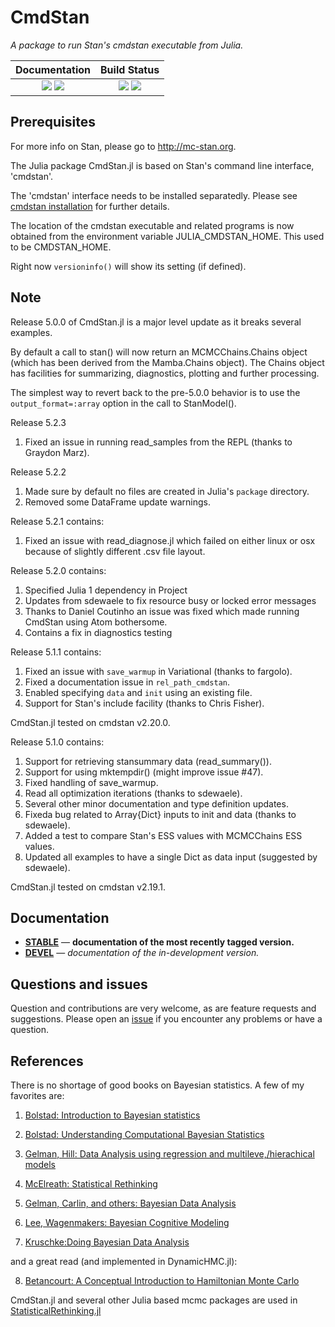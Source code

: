 # CmdStan

*A package to run Stan's cmdstan executable from Julia.*

| **Documentation**                                                               | **Build Status**                                                                                |
|:-------------------------------------------------------------------------------:|:-----------------------------------------------------------------------------------------------:|
| [![][docs-stable-img]][docs-stable-url] [![][docs-dev-img]][docs-dev-url] | [![][travis-img]][travis-url] [![][codecov-img]][codecov-url] |

## Prerequisites

For more info on Stan, please go to <http://mc-stan.org>.

The Julia package CmdStan.jl is based on Stan's command line interface, 'cmdstan'.

The 'cmdstan' interface needs to be installed separatedly. Please see [cmdstan installation](https://github.com/StanJulia/CmdStan.jl/blob/master/docs/src/INSTALLATION.md) for further details. 

The location of the cmdstan executable and related programs is now obtained from the environment variable JULIA_CMDSTAN_HOME. This used to be CMDSTAN_HOME.

Right now `versioninfo()` will show its setting (if defined).

## Note

Release 5.0.0 of CmdStan.jl is a major level update as it breaks several examples.

By default a call to stan() will now return an MCMCChains.Chains object (which has been derived from the Mamba.Chains object). The Chains object has facilities for summarizing, diagnostics, plotting and further processing.

The simplest way to revert back to the pre-5.0.0 behavior is to use the ```output_format=:array``` option in the call to StanModel().

Release 5.2.3

1. Fixed an issue in running read_samples from the REPL (thanks to Graydon Marz).

Release 5.2.2

1. Made sure by default no files are created in Julia's `package` directory.
2. Removed some DataFrame update warnings.

Release 5.2.1 contains:

1. Fixed an issue with read_diagnose.jl which failed on either linux or osx because of slightly different .csv file layout.

Release 5.2.0 contains:

1. Specified Julia 1 dependency in Project
2. Updates from sdewaele to fix resource busy or locked error messages
3. Thanks to Daniel Coutinho an issue was fixed which made running CmdStan using Atom bothersome.
4. Contains a fix in diagnostics testing

Release  5.1.1 contains:

1. Fixed an issue with ```save_warmup``` in Variational (thanks to fargolo).
2. Fixed a documentation issue in ```rel_path_cmdstan```.
3. Enabled specifying ```data``` and ```init``` using an existing file.
4. Support for Stan's include facility (thanks to Chris Fisher).

CmdStan.jl tested on cmdstan v2.20.0.

Release 5.1.0 contains:

1. Support for retrieving stansummary data (read_summary()).
2. Support for using mktempdir() (might improve issue #47).
3. Fixed handling of save_warmup.
4. Read all optimization iterations (thanks to sdewaele).
5. Several other minor documentation and type definition updates.
6. Fixeda bug related to Array{Dict} inputs to init and data (thanks to sdewaele).
7. Added a test to compare Stan's ESS values with MCMCChains ESS values.
8. Updated all examples to have a single Dict as data input (suggested by sdewaele).

CmdStan.jl tested on cmdstan v2.19.1.

## Documentation

- [**STABLE**][docs-stable-url] &mdash; **documentation of the most recently tagged version.**
- [**DEVEL**][docs-dev-url] &mdash; *documentation of the in-development version.*

## Questions and issues

Question and contributions are very welcome, as are feature requests and suggestions. Please open an [issue][issues-url] if you encounter any problems or have a question.

## References

There is no shortage of good books on Bayesian statistics. A few of my favorites are:

1. [Bolstad: Introduction to Bayesian statistics](http://www.wiley.com/WileyCDA/WileyTitle/productCd-1118593227.html)

2. [Bolstad: Understanding Computational Bayesian Statistics](http://www.wiley.com/WileyCDA/WileyTitle/productCd-0470046090.html)

3. [Gelman, Hill: Data Analysis using regression and multileve,/hierachical models](http://www.stat.columbia.edu/~gelman/arm/)

4. [McElreath: Statistical Rethinking](http://xcelab.net/rm/statistical-rethinking/)

5. [Gelman, Carlin, and others: Bayesian Data Analysis](http://www.stat.columbia.edu/~gelman/book/)

6. [Lee, Wagenmakers: Bayesian Cognitive Modeling](https://www.cambridge.org/us/academic/subjects/psychology/psychology-research-methods-and-statistics/bayesian-cognitive-modeling-practical-course?format=PB&isbn=9781107603578)

7. [Kruschke:Doing Bayesian Data Analysis](https://sites.google.com/site/doingbayesiandataanalysis/what-s-new-in-2nd-ed)

and a great read (and implemented in DynamicHMC.jl):

8. [Betancourt: A Conceptual Introduction to Hamiltonian Monte Carlo](https://arxiv.org/abs/1701.02434)

CmdStan.jl and several other Julia based mcmc packages are used in  [StatisticalRethinking.jl](https://github.com/StatisticalRethinkingJulia)

[docs-dev-img]: https://img.shields.io/badge/docs-dev-blue.svg
[docs-dev-url]: https://stanjulia.github.io/CmdStan.jl/latest

[docs-stable-img]: https://img.shields.io/badge/docs-stable-blue.svg
[docs-stable-url]: https://stanjulia.github.io/CmdStan.jl/stable

[travis-img]: https://travis-ci.org/StanJulia/CmdStan.jl.svg?branch=master
[travis-url]: https://travis-ci.org/StanJulia/CmdStan.jl

[appveyor-img]: https://ci.appveyor.com/api/projects/status/xx7nimfpnl1r4gx0?svg=true
[appveyor-url]: https://ci.appveyor.com/project/StanJulia/CmdStan-jl

[codecov-img]: https://codecov.io/gh/StanJulia/CmdStan.jl/branch/master/graph/badge.svg
[codecov-url]: https://codecov.io/gh/StanJulia/CmdStan.jl

[issues-url]: https://github.com/StanJulia/CmdStan.jl/issues
